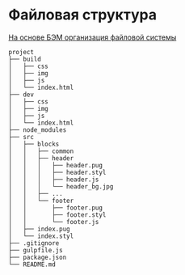 # Файловая структура

[На основе БЭМ организация файловой системы](https://ru.bem.info/methodology/filesystem/)

```
project
├── build
│   ├── css
│   ├── img
│   ├── js
│   └── index.html
├── dev
│   ├── css
│   ├── img
│   ├── js
│   └── index.html
├── node_modules
├── src
│   ├── blocks
│   │   ├── common
│   │   ├── header
│   │   │   ├── header.pug
│   │   │   ├── header.styl
│   │   │   ├── header.js
│   │   │   └── header_bg.jpg
│   │   ├── ...
│   │   └── footer
│   │       ├── footer.pug
│   │       ├── footer.styl
│   │       └── footer.js
│   ├── index.pug
│   └── index.styl
├── .gitignore
├── gulpfile.js
├── package.json
└── README.md
```
